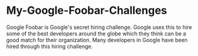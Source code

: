 # My-Google-Foobar-Challenges
Google Foobar is Google's secret hiring challenge. Google uses this to hire some of the best developers around the globe which they think can be a good match for their organization. Many developers in Google have been hired through this hiring challenge.
